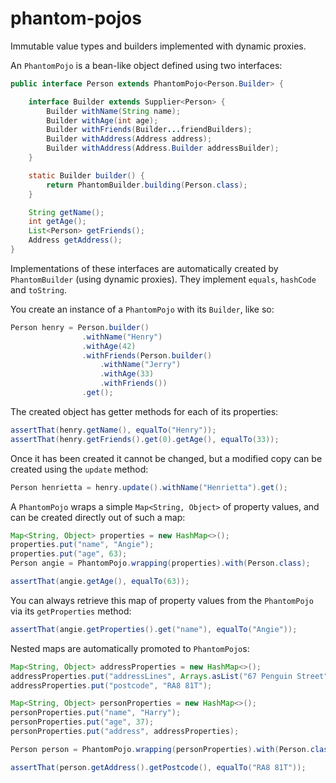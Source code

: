 # phantom-pojos
Immutable value types and builders implemented with dynamic proxies.

An ```PhantomPojo``` is a bean-like object defined using two interfaces:

```java
public interface Person extends PhantomPojo<Person.Builder> {

    interface Builder extends Supplier<Person> {
        Builder withName(String name);
        Builder withAge(int age);
        Builder withFriends(Builder...friendBuilders);
        Builder withAddress(Address address);
        Builder withAddress(Address.Builder addressBuilder);
    }

    static Builder builder() {
        return PhantomBuilder.building(Person.class);
    }

    String getName();
    int getAge();
    List<Person> getFriends();
    Address getAddress();
}
```

Implementations of these interfaces are automatically created by ```PhantomBuilder``` (using dynamic proxies).
They implement ```equals```, ```hashCode``` and ```toString```.
 
You create an instance of a ```PhantomPojo``` with its ```Builder```, like so:

```java
Person henry = Person.builder()
                .withName("Henry")
                .withAge(42)
                .withFriends(Person.builder()
                    .withName("Jerry")
                    .withAge(33)
                    .withFriends())
                .get();
```

The created object has getter methods for each of its properties:

```java
assertThat(henry.getName(), equalTo("Henry"));
assertThat(henry.getFriends().get(0).getAge(), equalTo(33));
```

Once it has been created it cannot be changed, but a modified copy can be created using the ```update``` method:

```java
Person henrietta = henry.update().withName("Henrietta").get();
```

A ```PhantomPojo``` wraps a simple ```Map<String, Object>``` of property values, and can be created directly out of such a map:

```java
Map<String, Object> properties = new HashMap<>();
properties.put("name", "Angie");
properties.put("age", 63);
Person angie = PhantomPojo.wrapping(properties).with(Person.class);

assertThat(angie.getAge(), equalTo(63));
```

You can always retrieve this map of property values from the ```PhantomPojo``` via its ```getProperties``` method:

```java
assertThat(angie.getProperties().get("name"), equalTo("Angie"));
```

Nested maps are automatically promoted to ```PhantomPojo```s:

```java
Map<String, Object> addressProperties = new HashMap<>();
addressProperties.put("addressLines", Arrays.asList("67 Penguin Street", "Cinderford"));
addressProperties.put("postcode", "RA8 81T");

Map<String, Object> personProperties = new HashMap<>();
personProperties.put("name", "Harry");
personProperties.put("age", 37);
personProperties.put("address", addressProperties);

Person person = PhantomPojo.wrapping(personProperties).with(Person.class);

assertThat(person.getAddress().getPostcode(), equalTo("RA8 81T"));
```
